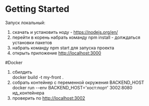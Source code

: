 # Getting Started 
Запуск локальный:
1. скачать и установить ноду - https://nodejs.org/en/
2. перейти в корень набрать команду npm install - долждаться установки пакетов
3. набрать команду npm start для запуска проекта 
4. открыть приложение [http://localhost:3000](http://localhost:3000)


#Docker
1. сбилдить \
docker build -t my-front .
2. собрать контейнер с переменной окружения BACKEND_HOST \
docker run --env BACKEND_HOST='хост:порт' 3002:8080 ид_контейнера
3. проверить по [http://localhost:3002](http://localhost:3002)


